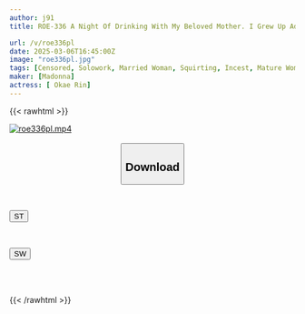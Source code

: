 ```yaml
---
author: j91
title: ROE-336 A Night Of Drinking With My Beloved Mother. I Grew Up Addicted To Alcohol And Squirting. Rin Okae

url: /v/roe336pl
date: 2025-03-06T16:45:00Z
image: "roe336pl.jpg"
tags: [Censored, Solowork, Married Woman, Squirting, Incest, Mature Woman, Mother	]
maker: [Madonna]
actress: [ Okae Rin]
---
```



{{< rawhtml >}}

<div class="video" data-videoid="0LG7AbWaVohAPv">
    <a href="javascript:;">
        <img src="/v/roe336pl/roe336pl.jpg" width="WIDTH" height="HEIGHT" alt="roe336pl.mp4" loading="lazy">
    </a>
</div>

<script type="text/javascript" src="https://j91.asia/asset/on-demand-st.js"></script>

<br>
  <link rel="stylesheet" href="https://j91.asia/asset/bs5.css">
  
  <center>
  <button class="btn btn-primary" type="button" data-bs-toggle="collapse" data-bs-target=".multi-collapse" aria-expanded="false" aria-controls="multiCollapseExample1 multiCollapseExample2"><h2>Download</h2></button></center>
</p>
<div class="row">
  <div class="col">
    <div class="collapse multi-collapse" id="multiCollapseExample1">
      <div class="card card-body">
	      	      <br>
<div class="buttons">  
<p><a href="/v/roe336pl/st.html" target="_blank"><button class="btn-hover color-3"><i class="fa fa-download"></i> ST</button></a></p></div>
    </div>
  </div>
</div>
  <div class="col">
    <div class="collapse multi-collapse" id="multiCollapseExample2">
      <div class="card card-body">
	      <br>
<div class="buttons">
<p><a href="/v/roe336pl/sw.html" target="_blank"><button class="btn-hover color-2"><i class="fa fa-download"></i> SW</button></a></p></div>
<br><br>
      </div>
    </div>
  </div>
</div>

{{< /rawhtml >}}